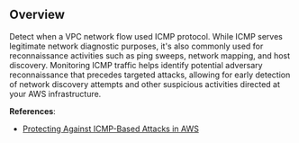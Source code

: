 ## Overview

Detect when a VPC network flow used ICMP protocol. While ICMP serves legitimate network diagnostic purposes, it's also commonly used for reconnaissance activities such as ping sweeps, network mapping, and host discovery. Monitoring ICMP traffic helps identify potential adversary reconnaissance that precedes targeted attacks, allowing for early detection of network discovery attempts and other suspicious activities directed at your AWS infrastructure.

**References**:
- [Protecting Against ICMP-Based Attacks in AWS](https://aws.amazon.com/blogs/networking-and-content-delivery/scaling-network-traffic-inspection-using-aws-gateway-load-balancer/)